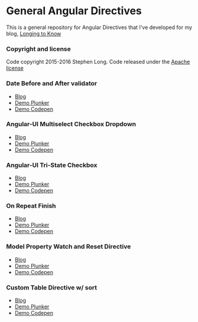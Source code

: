 # General Angular Directives

This is a general repository for Angular Directives that I've developed for my blog, [Longing to Know](https://long2know.com)

### Copyright and license
Code copyright 2015-2016 Stephen Long.  Code released under the [Apache license](https://github.com/long2know/angular-directives-general/blob/master/LICENSE.md)

### Date Before and After validator
  - [Blog](https://long2know.com/2015/07/angular-date-before-and-after-validation/)
  - [Demo Plunker](http://plnkr.co/edit/URH2Ie?p=preview)
  - [Demo Codepen](http://codepen.io/long2know/pen/ZGPvdg)

### Angular-UI Multiselect Checkbox Dropdown
  - [Blog](https://long2know.com/2015/07/angular-multiselect-dropdown/)
  - [Demo Plunker](http://plnkr.co/edit/uWZT3I?p=preview)
  - [Demo Codepen](http://codepen.io/long2know/pen/PqLRyZ)
 
### Angular-UI Tri-State Checkbox
  - [Blog](https://long2know.com/2015/04/angular-tri-state-checkbox/)
  - [Demo Plunker](http://plnkr.co/edit/4R4OJ1?p=preview)
  - [Demo Codepen](http://codepen.io/long2know/pen/NqJYQg)
  
### On Repeat Finish
- [Blog](https://long2know.com/2015/03/animating-and-angular-repeater-finish/)
- [Demo Plunker](http://plnkr.co/edit/tUTzOS?p=preview)
- [Demo Codepen](http://codepen.io/long2know/pen/WvmJod)

### Model Property Watch and Reset Directive
- [Blog](https://long2know.com/2015/08/angular-property-state-watcher-and-setter-directive/)
- [Demo Plunker](http://plnkr.co/edit/w876ka?p=preview)
- [Demo Codepen](http://codepen.io/long2know/pen/PqLvBX)

### Custom Table Directive w/ sort
- [Blog](https://long2know.com/2015/09/angular-reusable-table-directive/)
- [Demo Plunker](http://plnkr.co/edit/GSORcd?p=preview)
- [Demo Codepen](http://codepen.io/long2know/pen/dYPvOW)

